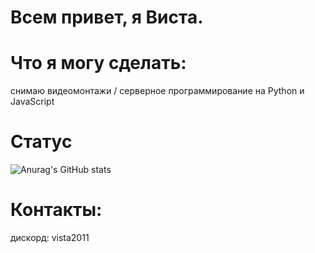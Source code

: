 # Всем привет, я Виста.

# Что я могу сделать:
снимаю видеомонтажи / серверное программирование на Python и JavaScript

# Статус
![Anurag's GitHub stats](https://github-readme-stats.vercel.app/api?username=vistapower&show_icons=true&theme=merko)

# Контакты:

дискорд: vista2011
